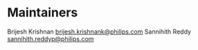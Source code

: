 # Maintainers

Brijesh Krishnan <brijesh.krishnank@philips.com>
Sannihith Reddy <sannihith.reddyp@philips.com>
